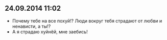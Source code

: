 ## 24.09.2014 11:02

- Почему тебе на все похуй!? Люди вокруг тебя страдают от любви и ненависти, а ты!?
- А я страдаю хуйнёй, мне заебись!
